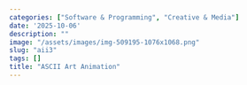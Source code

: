 ```yaml
---
categories: ["Software & Programming", "Creative & Media"]
date: '2025-10-06'
description: ""
image: "/assets/images/img-509195-1076x1068.png"
slug: "aii3"
tags: []
title: "ASCII Art Animation"
---
```



